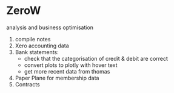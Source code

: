 # ZeroW
analysis and business optimisation

1) compile notes
2) Xero accounting data
3) Bank statements:
   - check that the categorisation of credit & debit are correct
   - convert plots to plotly with hover text
   - get more recent data from thomas
4) Paper Plane for membership data
5) Contracts

